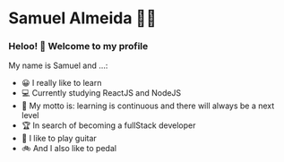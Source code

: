 

<!--
**samuelalmeida95/samuelalmeida95** is a ✨ _special_ ✨ repository because its `README.md` (this file) appears on your GitHub profile.

Here are some ideas to get you started:
### Hi there 👋
- 🔭 I’m currently working on ...
- 🌱 I’m currently learning ...
- 👯 I’m looking to collaborate on ...
- 🤔 I’m looking for help with ...
- 💬 Ask me about ...
- 📫 How to reach me: ...
- 😄 Pronouns: ...
- ⚡ Fun fact: ...
- 

  -->

# Samuel Almeida :man_technologist:



### Heloo! 👋 Welcome to my profile

My name is Samuel and ...:

- 😀 I really like to learn 
- 💻 Currently studying ReactJS and NodeJS
- 🚀 My motto is: learning is continuous and there will always be a next level
- 🏆 In search of becoming a fullStack developer
- 🎸 I like to play guitar
- 🚲 And I also like to pedal

